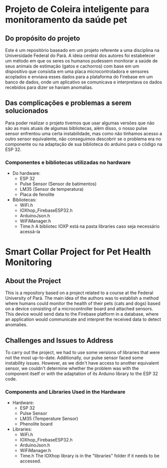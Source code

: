 # Projeto de Coleira inteligente para monitoramento da saúde pet

## Do propósito do projeto
Este é um repositório baseado em um projeto referente a uma disciplina na Universidade Federal do Pará.
A ideia central dos autores foi estabelecer um método em que os seres os humanos pudessem monitorar a saúde de seus animais de estimação (gatos e cachorros) com base em um dispositivo que consistia em uma placa microcontroladora e sensores acoplados e enviava esses dados para a plataforma do Firebase em um banco de dados, onde um aplicativo se comunicava e interpretava os dados recebidos para dizer se haviam anomalias.
## Das complicações e problemas a serem solucionados
Para poder realizar o projeto tivemos que usar algumas versões que não são as mais atuais de algumas bibliotecas, além disso, o nosso pulse sensor enfrentou uma certa instabilidade, mas como não tinhamos acesso a outro sensor equivalente, não conseguimos descobrir se o problema era no componente ou na adaptação de sua biblioteca do arduíno para o código na ESP 32.


### Componentes e bibliotecas utilizadas no hardware
- Do hardware:
  - ESP 32
  - Pulse Sensor (Sensor de batimentos)
  - LM35 (Sensor de temperatura) 
  - Placa de fenolite    
- Bibliotecas: 
    - WiFi.h
    - IOXhop_FirebaseESP32.h
    - ArduinoJson.h
    - WiFiManager.h
    - Time.h
A bibliotec IOXP está na pasta libraries caso seja necessário acessá-la

##

# Smart Collar Project for Pet Health Monitoring

## About the Project
This is a repository based on a project related to a course at the Federal University of Pará. The main idea of the authors was to establish a method where humans could monitor the health of their pets (cats and dogs) based on a device consisting of a microcontroller board and attached sensors. This device would send data to the Firebase platform in a database, where an application would communicate and interpret the received data to detect anomalies.
## Challenges and Issues to Address
To carry out the project, we had to use some versions of libraries that were not the most up-to-date. Additionally, our pulse sensor faced some instability issues. However, as we didn't have access to another equivalent sensor, we couldn't determine whether the problem was with the component itself or with the adaptation of its Arduino library to the ESP 32 code.


### Components and Libraries Used in the Hardware
- Hardware:
  - ESP 32
  - Pulse Sensor 
  - LM35 (Temperature Sensor) 
  - Phenolite board
- Libraries: 
    - WiFi.h
    - IOXhop_FirebaseESP32.h
    - ArduinoJson.h
    - WiFiManager.h
    - Time.h
The IOXhop library is in the "libraries" folder if it needs to be accessed.